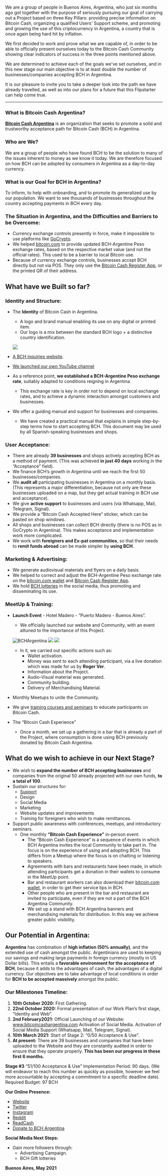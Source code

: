 We are a group of people in Buenos Aires, Argentina, who just six months ago got together with the purpose of seriously pursuing our goal of carrying out a Project based on three Key Pillars: providing precise information on Bitcoin Cash, organizing a qualified Users' Support scheme, and promoting and growing the use of this criptocurrency in Argentina, a country that is once again being hard hit by inflation. 

We first decided to work and prove what we are capable of, in order to be able to officially present ourselves today to the Bitcoin Cash Community showing clear indicators of success in the three points mentioned above.

We are determined to achieve each of the goals we've set ourselves, and in this new stage our main objective is to at least double the number of businesses/companies accepting BCH in Argentina.

It is our pleasure to invite you to take a deeper look into the path we have already travelled, as well as into our plans for a future that this Flipstarter can help come true.


---------------------------------------------------------------------------------------------------------------------------

### What is Bitcoin Cash Argentina?

[**Bitcoin Cash Argentina**](https://bitcoincashargentina.com/) is an organization that seeks to promote a solid and trustworthy acceptance path for Bitcoin Cash (BCH) in Argentina.

### Who are We?
We are a group of people who have found BCH to be the solution to many of the issues inherent to money as we know it today.  We are therefore focused on how BCH can be adopted by consumers in Argentina as a day-to-day currency.

### What is our Goal for BCH in Argentina?
To inform, to help with onboarding, and to promote its generalized use by our population. We want to see thousands of businesses throughout the country accepting payments in BCH every day. 

### The Situation in Argentina, and the Difficulties and Barriers to be Overcome:
- Currency exchange controls presently in force, make it impossible to use platforms like [GoCrypto](https://elly.com/crypto/en/).
- We helped [bitcoin.com](https://www.bitcoin.com/) to provide updated BCH-Argentine Peso exchange rates, based on the respective market value (and not the official rates).  This used to be a barrier to local Bitcoin use.
- Because of currency exchange controls, businesses accept BCH directly but not via POS. They only use the [Bitcoin Cash Register App](https://www.bitcoin.com/bitcoin-cash-register/), or the printed QR of their address.

## What have we Built so far?

 ### Identity and Structure:
- The **Identity** of Bitcoin Cash in Argentina.
    - A logo and brand manual enabling its use on any digital or printed item.
    - Our logo is a mix between the standard BCH logo + a distinctive country identification.

    ![](https://bitcoincashargentina.com/wp-content/uploads/2021/02/icono.png)

- [A BCH inquiries website](https://bitcoincashargentina.com/).
- [We launched our own YouTube channel](https://www.youtube.com/watch?v=J5zP-ubUpXU)
- As a reference point, **we established a BCH-Argentine Peso exchange rate**, suitably adapted to conditions reigning in Argentina.
    - This exchange rate is key in order not to depend on local exchange rates, and to achieve a dynamic interaction amongst customers and businesses.
- We offer a guiding manual and support for businesses and companies.
    - We have created a practical manual that explains in simple step-by-step terms how to start accepting BCH.  This document may be used by all Spanish-speaking businesses and shops.

### User Acceptance:
- There are already **39 businesses** and shops actively accepting BCH as a method of payment. (This was achieved **in just 40 days** working in the “Acceptance” field).
- We finance BCH’s growth in Argentina until we reach the first 50 businesses/companies.
- We **audit all** participating businesses in Argentina on a monthly basis.   (This represents a major differentiation, because not only are these businesses uploaded on a map, but they get actual training in BCH use and acceptance).
- We give **active support** to businesses and users (via Whatsapp, Mail, Telegram, Signal).
- We provide a “Bitcoin Cash Accepted Here” sticker, which can be pasted on shop windows.
- All shops and businesses can collect BCH directly (there is no POS as in GoCrypto in Argentina). This makes acceptance and implementation work more complicated.
- We work with **foreigners and Ex-pat communities**, so that their needs to **remit funds abroad** can be made simpler by **using BCH**.

### Marketing & Advertising:
- We generate audiovisual materials and flyers on a daily basis.
- We helped to correct and adjust the BCH-Argentine Peso exchange rate on the [bitcoin.com wallet](https://wallet.bitcoin.com/) and [Bitcoin Cash Register App](https://www.bitcoin.com/bitcoin-cash-register/).
- We hold [BCH lotteries](https://www.instagram.com/p/CN8fLDbMoC-/) in the social media, thus promoting and disseminating its use.

### MeetUp & Training:
- **Launch Event** - Hotel Madero - “Puerto Madero - Buenos Aires”.
    - We officially launched our website and Community, with an event attuned to the importance of this Project.

    ![BCHArgentina](https://pbs.twimg.com/media/EvlG8kMXUAIkDmt?format=jpg&name=large)
    ![](https://pbs.twimg.com/media/EvqzlYCXMAgH05v?format=jpg&name=large)
    ![](https://pbs.twimg.com/media/EvqzoNnXAAQni_0?format=jpg&name=large)

    - In it, we carried out specific actions such as:
        - Wallet activation.
        - Money was sent to each attending participant, via a live donation which was made for us by **Roger Ver**.
        - Information about the Project.
        - Audio-Visual material was generated.
        - Community building.
        - Delivery of Merchandising Material.
- Monthly Meetups to unite the Community.
- We give [training courses and seminars](https://twitter.com/BCHArgentina/status/1381736450371248132) to educate participants on Bitcoin Cash.
- The “Bitcoin Cash Experience”
    - Once a month, we set up a gathering in a bar that is already a part of the Project, where consumption is done using BCH previously donated by Bitcoin Cash Argentina.

## What do we wish to achieve in our Next Stage?
- We wish to **expand the number of BCH accepting businesses** and companies from the original 50 already projected with our own funds, **to a total of 100**.
- Sustain our structures for:
    - [Support](https://twitter.com/BCHArgentina/status/1374882332046426117)
    - Design
    - Social Media
    - Marketing 
    - Website updates and improvements
    - Training for foreigners who wish to make remittances.
- Support public awareness with conferences, meetups, and introductory seminars.
    - One monthly **“Bitcoin Cash Experience”** in-person event: 
        - The “Bitcoin Cash Experience” is a sequence of events in which BCH Argentina invites the local Community to take part in. The focus is on the experience of using and adopting BCH. This differs from a Meetup where the focus is on chatting or listening to speakers.
        - Agreements with bars and restaurants have been made, in which attending participants get a donation in their wallets to consume in the MeetUp point.
        - Bar and restaurant workers can also download their [bitcoin.com wallet](https://wallet.bitcoin.com/), in order to get their service tips in BCH.
        - Other people who are present in the bar and restaurant are invited to participate, even if they are not a part of the BCH Argentina Community. 
        - We set up a stand with BCH Argentina banners and merchandising materials for distribution. In this way we achieve greater public visibility.

## Our Potential in Argentina:
**Argentina** has combination of **high inflation (50% annually)**, and the extended use of cash amongst the public. Argentinians are used to keeping our savings and making large payments in foreign currency (mostly in US Dollar bills). This entails a **favorable environment for the acceptance of BCH**, because it adds to the advantages of cash, the advantages of a digital currency.  Our objectives are to take advantage of local conditions in order for **BCH to be accepted massively** amongst the public.

### **Our Milestones Timeline:**
1. **10th October 2020:** First Gathering.
2. **22nd October 2020:** Formal presentation of our Work Plan’s first stage, “Identity and Web”.
3. **2nd February2021:** Official Launching of our Website: www.bitcoincashargentina.com
Activation of Social Media.
Activation of Social Media Support (Whatsapp, Mail, Telegram, Signal).
4. **10th March 2021:** Start of Stage 2: “0/50 Acceptance & Use”.
5. **At present:** There are 39 businesses and companies that have been uploaded to the Website and they are constantly audited in order to ensure that they operate properly.
**This has been our progress in these first 6 months.** 

**Stage #3** “51/100 Acceptance & Use”
Implementation Period: 90 days. (We will endeavor to reach this number as quickly as possible, however we feel more accountable by accepting a commitment to a specific deadline date).
Required Budget: 97 BCH

**Our Online Presence:**
- [Website](https://bitcoincashargentina.com/)
- [Twitter](https://twitter.com/BCHArgentina)
- [Instagram](https://www.instagram.com/bitcoincashargentina/)
- [Reddit](https://www.reddit.com/user/BitcoinCashArgentina/)
- [ReadCash](https://read.cash/@BitcoinCashArgentina)
- [Donate to BCH Argentina](https://tipb.ch/BCHArgentina)

**Social Media Next Steps:**
- Gain more followers through:
    - Advertising Campaign.
    - BCH Gift lotteries

**Buenos Aires, May 2021**
